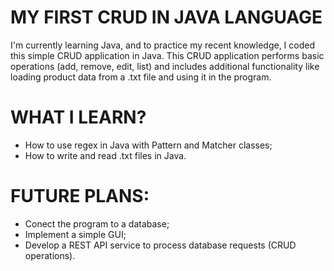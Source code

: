 # MY FIRST CRUD IN JAVA LANGUAGE
I'm currently learning Java, and to practice my recent knowledge, I coded this simple CRUD application in Java. 
This CRUD application performs basic operations (add, remove, edit, list) and includes additional functionality like loading product data from a .txt file and using it in the program.

# WHAT I LEARN?
- How to use regex in Java with Pattern and Matcher classes;
- How to write and read .txt files in Java.

# FUTURE PLANS:
- Conect the program to a database;
- Implement a simple GUI;
- Develop a REST API service to process database requests (CRUD operations).
